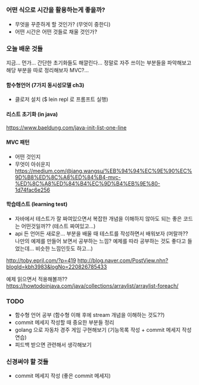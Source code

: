 ##


### 어떤 식으로 시간을 활용하는게 좋을까? 
- 무엇을 꾸준하게 할 것인가? (무엇이 중한디)
- 어떤 시간은 어떤 것들로 채울 것인가?

### 오늘 배운 것들
지금... 먼가... 간단한 초기화들도 해깔린다... 정말로 자주 쓰이는 부분들을 파악해보고 해당 부분을 따로 정리해보자
MVC?...


#### 함수형언어 (7가지 동시성모델 ch3)
- 클로저 설치 ($ lein repl 로 프롬프트 실행)

#### 리스트 초기화 (in java)
https://www.baeldung.com/java-init-list-one-line


#### MVC 패턴

- 어떤 것인지
- 무엇이 아쉬운지
https://medium.com/@jang.wangsu/%EB%94%94%EC%9E%90%EC%9D%B8%ED%8C%A8%ED%84%B4-mvc-%ED%8C%A8%ED%84%B4%EC%9D%B4%EB%9E%80-1d74fac6e256


#### 학습테스트 (learning test)
- 자바에서 테스트가 잘 짜여있으면서 복잡한 개념을 이해하지 않아도 되는 좋은 코드는 어떤것일까?? (테스트 짜여있고...)
- api 든 언어든 새로운... 부분을 배울 때 테스트를 작성하면서 배워보자 (머랄까?? 나만의 예제를 만들어 보면서 공부하는 느낌? 예제를 따라 공부하는 것도 좋다고 들었는데... 비슷한 느낌인듯도 하고...)

http://toby.epril.com/?p=419
http://blog.naver.com/PostView.nhn?blogId=kbh3983&logNo=220826785433

예제 읽으면서 적용해볼까?? 
https://howtodoinjava.com/java/collections/arraylist/arraylist-foreach/

### TODO
- 함수형 언어 공부 (함수형 이해 후에 stream 개념을 이해하는 것도??)
- commit 메세지 작성할 때 중요한 부분들 정리
- golang 으로 자동차 경주 게임 구현해보기 (기능목록 작성 + commit 메세지 작성 연습)
- 피드백 받으면 관련해서 생각해보기

### 신경써야 할 것들
- commit 메세지 작성 (좋은 commit 메세지)